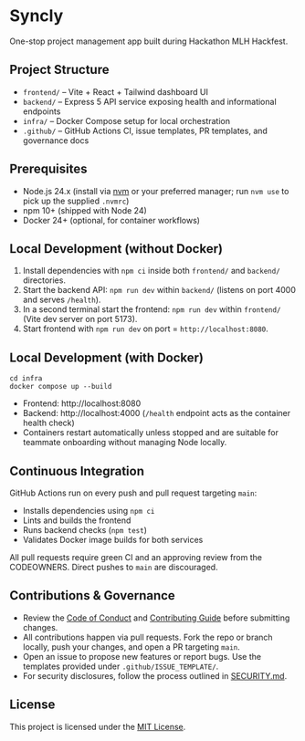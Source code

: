 # Syncly
One-stop project management app built during Hackathon MLH Hackfest.

## Project Structure
- `frontend/` – Vite + React + Tailwind dashboard UI
- `backend/` – Express 5 API service exposing health and informational endpoints
- `infra/` – Docker Compose setup for local orchestration
- `.github/` – GitHub Actions CI, issue templates, PR templates, and governance docs

## Prerequisites
- Node.js 24.x (install via [nvm](https://github.com/nvm-sh/nvm) or your preferred manager; run `nvm use` to pick up the supplied `.nvmrc`)
- npm 10+ (shipped with Node 24)
- Docker 24+ (optional, for container workflows)

## Local Development (without Docker)
1. Install dependencies with `npm ci` inside both `frontend/` and `backend/` directories.
2. Start the backend API: `npm run dev` within `backend/` (listens on port 4000 and serves `/health`).
3. In a second terminal start the frontend: `npm run dev` within `frontend/` (Vite dev server on port 5173).
4. Start frontend with `npm run dev` on port = `http://localhost:8080`.

## Local Development (with Docker)
```
cd infra
docker compose up --build
```
- Frontend: http://localhost:8080
- Backend: http://localhost:4000 (`/health` endpoint acts as the container health check)
- Containers restart automatically unless stopped and are suitable for teammate onboarding without managing Node locally.

## Continuous Integration
GitHub Actions run on every push and pull request targeting `main`:
- Installs dependencies using `npm ci`
- Lints and builds the frontend
- Runs backend checks (`npm test`)
- Validates Docker image builds for both services

All pull requests require green CI and an approving review from the CODEOWNERS. Direct pushes to `main` are discouraged.

## Contributions & Governance
- Review the [Code of Conduct](CODE_OF_CONDUCT.md) and [Contributing Guide](CONTRIBUTING.md) before submitting changes.
- All contributions happen via pull requests. Fork the repo or branch locally, push your changes, and open a PR targeting `main`.
- Open an issue to propose new features or report bugs. Use the templates provided under `.github/ISSUE_TEMPLATE/`.
- For security disclosures, follow the process outlined in [SECURITY.md](SECURITY.md).

## License
This project is licensed under the [MIT License](LICENSE).
